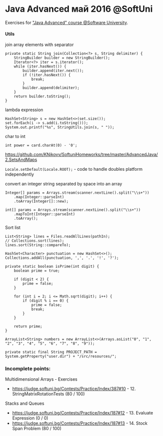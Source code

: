 # Java Advanced май 2016 @SoftUni

Exercises for ["Java Advanced" course @Software University](https://softuni.bg/trainings/1377/advanced-java-may-2016).

#### Utils

join array elements with separator

```
private static String join(Collection<?> s, String delimiter) {
    StringBuilder builder = new StringBuilder();
    Iterator<?> iter = s.iterator();
    while (iter.hasNext()) {
        builder.append(iter.next());
        if (!iter.hasNext()) {
            break;
        }
        builder.append(delimiter);
    }
    return builder.toString();
}
```

lambda expression

```
HashSet<String> s = new HashSet<>(set.size());
set.forEach(i -> s.add(i.toString()));
System.out.printf("%s", StringUtils.join(s, " "));
```

char to int

`int power = card.charAt(0) - '0';`


https://github.com/KNikovv/SoftuniHomeworks/tree/master/AdvancedJava/2.SetsAndMaps

`Locale.setDefault(Locale.ROOT);` - code to handle doubles platform independently 

convert an integer string separated by space into an array

```
Integer[] params = Arrays.stream(scanner.nextLine().split("\\s+"))
    .map(Integer::parseInt)
    .toArray(Integer[]::new);
```
```
int[] params = Arrays.stream(scanner.nextLine().split("\\s+"))
    .mapToInt(Integer::parseInt)
    .toArray();
```

Sort list

```
List<String> lines = Files.readAllLines(pathIn);
// Collections.sort(lines);
lines.sort(String::compareTo);
```

```
HashSet<Character> punctuation = new HashSet<>();
Collections.addAll(punctuation, ',', '.', '!', '?');
```

```
private static boolean isPrime(int digit) {
    boolean prime = true;
        
    if (digit < 2) {
        prime = false;
    }

    for (int i = 2; i <= Math.sqrt(digit); i++) {
        if (digit % i == 0) {
            prime = false;
            break;
        }
    }

    return prime;
}
```

```
ArrayList<String> numbers = new ArrayList<>(Arrays.asList("0", "1", "2", "3", "4", "5", "6", "7", "8", "9"));
```

```
private static final String PROJECT_PATH = System.getProperty("user.dir") + "/src/resources/";
```


### Incomplete points: 

Multidimensional Arrays - Exercises
- https://judge.softuni.bg/Contests/Practice/Index/387#10 - 12. StringMatrixRotationTests (80 / 100) 

Stacks and Queues
- https://judge.softuni.bg/Contests/Practice/Index/187#12 - 13. Evaluate Expression (0 / 0)
- https://judge.softuni.bg/Contests/Practice/Index/187#13 - 14. Stock Span Problem (80 / 100)












